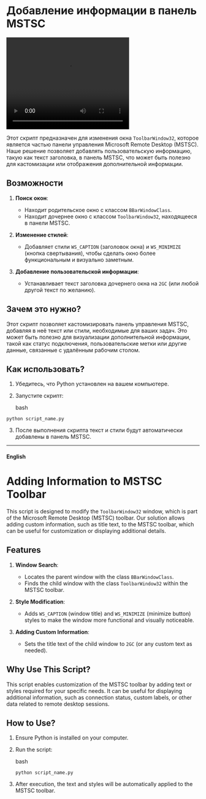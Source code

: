 
# Добавление информации в панель MSTSC

<video width="320" height="240" controls>
  <source src="https://pub-a89b5697d4074daeb851dc6c011ed225.r2.dev/mstsc_title.mp4" type="video/mp4">
  Your browser does not support the video tag.
</video>

Этот скрипт предназначен для изменения окна `ToolbarWindow32`, которое является частью панели управления Microsoft Remote Desktop (MSTSC). Наше решение позволяет добавлять пользовательскую информацию, такую как текст заголовка, в панель MSTSC, что может быть полезно для кастомизации или отображения дополнительной информации.

## Возможности

1.  **Поиск окон**:
    
    -   Находит родительское окно с классом `BBarWindowClass`.
    -   Находит дочернее окно с классом `ToolbarWindow32`, находящееся в панели MSTSC.
2.  **Изменение стилей**:
    
    -   Добавляет стили `WS_CAPTION` (заголовок окна) и `WS_MINIMIZE` (кнопка свертывания), чтобы сделать окно более функциональным и визуально заметным.
3.  **Добавление пользовательской информации**:
    
    -   Устанавливает текст заголовка дочернего окна на `2GC` (или любой другой текст по желанию).

## Зачем это нужно?

Этот скрипт позволяет кастомизировать панель управления MSTSC, добавляя в неё текст или стили, необходимые для ваших задач. Это может быть полезно для визуализации дополнительной информации, такой как статус подключения, пользовательские метки или другие данные, связанные с удалённым рабочим столом.

## Как использовать?

1.  Убедитесь, что Python установлен на вашем компьютере.
2.  Запустите скрипт:
    
    bash
    
`python script_name.py` 
    
3.  После выполнения скрипта текст и стили будут автоматически добавлены в панель MSTSC.

----------

#### English

# Adding Information to MSTSC Toolbar

This script is designed to modify the `ToolbarWindow32` window, which is part of the Microsoft Remote Desktop (MSTSC) toolbar. Our solution allows adding custom information, such as title text, to the MSTSC toolbar, which can be useful for customization or displaying additional details.

## Features

1.  **Window Search**:
    
    -   Locates the parent window with the class `BBarWindowClass`.
    -   Finds the child window with the class `ToolbarWindow32` within the MSTSC toolbar.
2.  **Style Modification**:
    
    -   Adds `WS_CAPTION` (window title) and `WS_MINIMIZE` (minimize button) styles to make the window more functional and visually noticeable.
3.  **Adding Custom Information**:
    
    -   Sets the title text of the child window to `2GC` (or any custom text as needed).

## Why Use This Script?

This script enables customization of the MSTSC toolbar by adding text or styles required for your specific needs. It can be useful for displaying additional information, such as connection status, custom labels, or other data related to remote desktop sessions.

## How to Use?

1.  Ensure Python is installed on your computer.
2.  Run the script:
    
    bash
    
    `python script_name.py` 
    
3.  After execution, the text and styles will be automatically applied to the MSTSC toolbar.
